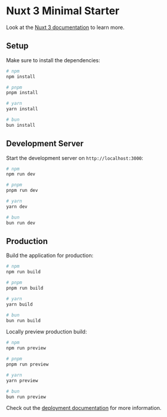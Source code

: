 # Nuxt 3 Minimal Starter

Look at the [Nuxt 3 documentation](https://nuxt.com/docs/getting-started/introduction) to learn more.

## Setup

Make sure to install the dependencies:

```bash
# npm
npm install

# pnpm
pnpm install

# yarn
yarn install

# bun
bun install
```

## Development Server

Start the development server on `http://localhost:3000`:

```bash
# npm
npm run dev

# pnpm
pnpm run dev

# yarn
yarn dev

# bun
bun run dev
```

## Production

Build the application for production:

```bash
# npm
npm run build

# pnpm
pnpm run build

# yarn
yarn build

# bun
bun run build
```

Locally preview production build:

```bash
# npm
npm run preview

# pnpm
pnpm run preview

# yarn
yarn preview

# bun
bun run preview
```

Check out the [deployment documentation](https://nuxt.com/docs/getting-started/deployment) for more information.


<script setup>
import { ShoppingCart, Search } from 'lucide-vue-next';

const headerButtons = [
    {name: 'Categories', link: ''},
    {name: 'Deals', link: '/deals'},
    {name: 'What\'s New', link: '/whatsnew'},
    {name: 'Delivery', link: '/delivery'}
]
</script>
<template>
    <div>
        <div class="border border-black flex justify-between">
            <div @click="goHome"
            class="border border-black hover:bg-gray-200 transition-hover duration-100 rounded-md flex items-center cursor-pointer">
            <img class="w-12 h-10 p-1" src="/images/sokologo.jpg" alt="SokoMax Logo">
            <p class="font-bold text-2xl text-green-900">SokoMax</p>
            </div>
            <div class="border border-black flex flex-row gap-2 items-center">
                    <NuxtLink
                     class="hover:bg-gray-100 font-semibold transition-hover duration-100 text-sm p-2 rounded-md"
                      v-for="(b, index) in headerButtons" :key="index" :to="b.link">
                        {{ b.name }}
                    </NuxtLink>
            </div>
            <div class="border border-black relative flex flex-row gap-6 items-center">
            <input type="text" placeholder="Search Product"
            class="border hover:border-indigo-500 transition-hover duration-100 px-4 py-2 w-72 border-gray-300 rounded-full">
            <div class="flex flex-row gap-2">
                <ShoppingCart/>
                <p class="font-medium">Cart</p>
            </div>
            <button class="absolute right-24 text-gray-500">
                <Search size="16"/>
            </button>
            </div>
        </div>
        <div>
            <slot/>
        </div>
    </div>
</template>
<style scoped>

</style>
